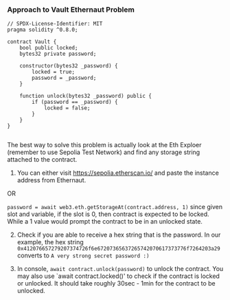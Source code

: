 


### Approach to Vault Ethernaut Problem 


```
// SPDX-License-Identifier: MIT
pragma solidity ^0.8.0;

contract Vault {
    bool public locked;
    bytes32 private password;

    constructor(bytes32 _password) {
        locked = true;
        password = _password;
    }

    function unlock(bytes32 _password) public {
        if (password == _password) {
            locked = false;
        }
    }
}


```


The best way to solve this problem is actually look at the Eth Exploer (remember to use Sepolia Test Network) and find any storage string attached to the contract. 

1. You can either visit https://sepolia.etherscan.io/ and paste the instance address from Ethernaut. 


OR 

`password = await web3.eth.getStorageAt(contract.address, 1)` since given slot and variable, if the slot is 0, then contract is expected to be locked. While a 1 value would prompt the contract to be in 
an unlocked state. 



2. Check if you are able to receive a hex string that is the password. In our example, the hex string `0x412076657279207374726f6e67207365637265742070617373776f7264203a29` converts to `A very strong secret password :)`



3. In console, `await contract.unlock(password)` to unlock the contract. You may also use `await contract.locked()' to check if the contract is locked or unlocked. It should take roughly 
30sec - 1min for the contract to be unlocked. 

